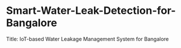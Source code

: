 # Smart-Water-Leak-Detection-for-Bangalore
Title: IoT-based Water Leakage Management System for Bangalore 
